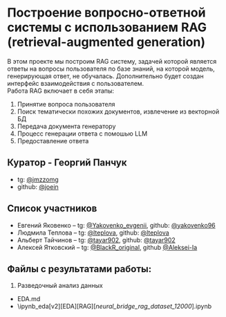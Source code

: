# Построение вопросно-ответной системы с использованием RAG (retrieval-augmented generation)

В этом проекте мы построим RAG систему, задачей которой является ответы на вопросы пользователя по базе знаний, на которой модель, генерирующая ответ, не обучалась. Дополнительно будет создан интерфейс взаимодействия с пользователем.  
Работа RAG включает в себя этапы:
1. Принятие вопроса пользователя
2. Поиск тематически похожих документов, извлечение из векторной БД
3. Передача документа генератору
4. Процесс генерации ответа с помошью LLM
5. Предоставление ответа



## Куратор - Георгий Панчук

* tg: [@jmzzomg](https://t.me/jmzzomg "Георгий")
* github: [@joein](github.com/joein "Георгий")

## Список участников

* Евгений Яковенко – tg: [@Yakovenko_evgenii](https://t.me/Yakovenko_evgenii "Евгений"), github: [@yakovenko96](https://github.com/yakovenko96 "Евгений")
* Людмила Теплова – tg: [@lteplova](https://t.me/lteplova "Людмила"), github: [@lteplova](https://github.com/lteplova "Людмила")
* Альберт Тайчинов – tg: [@tayar902](https://t.me/tayar902 "Альберт"), github: [@tayar902](https://github.com/tayar902 "Альберт")
* Алексей Ятковский – tg: [@BlackR_original](https://t.me/BlackR_original "Алексей"), github [@Aleksei-Ia](https://github.com/Aleksei-Ia "Алексей")

## Файлы с результатами работы:
1. Разведочный анализ данных
* EDA.md
* \ipynb_eda\[v2][EDA][RAG][_neural_bridge_rag_dataset_12000_].ipynb
